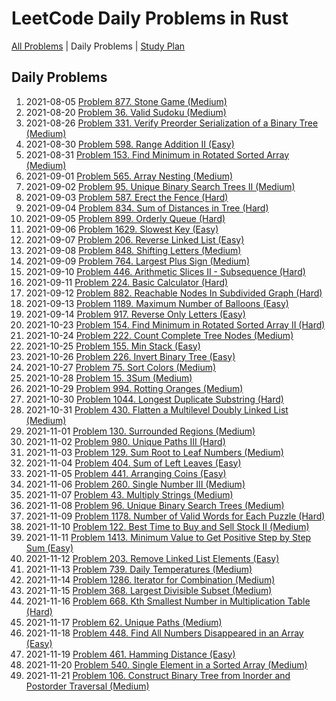 LeetCode Daily Problems in Rust
===============================

[All Problems](README.md) | Daily Problems | [Study Plan](STUDY_PLAN.md)

Daily Problems
--------------

1. 2021-08-05 [Problem 877. Stone Game (Medium)](problem_0877/)
2. 2021-08-20 [Problem 36. Valid Sudoku (Medium)](problem_0036/)
3. 2021-08-26 [Problem 331. Verify Preorder Serialization of a Binary Tree (Medium)](problem_0331/)
4. 2021-08-30 [Problem 598. Range Addition II (Easy)](problem_0598/)
5. 2021-08-31 [Problem 153. Find Minimum in Rotated Sorted Array (Medium)](problem_0153/)
6. 2021-09-01 [Problem 565. Array Nesting (Medium)](problem_0565/)
7. 2021-09-02 [Problem 95. Unique Binary Search Trees II (Medium)](problem_0095/)
8. 2021-09-03 [Problem 587. Erect the Fence (Hard)](problem_0587/)
9. 2021-09-04 [Problem 834. Sum of Distances in Tree (Hard)](problem_0834/)
10. 2021-09-05 [Problem 899. Orderly Queue (Hard)](problem_0899/)
11. 2021-09-06 [Problem 1629. Slowest Key (Easy)](problem_1629/)
12. 2021-09-07 [Problem 206. Reverse Linked List (Easy)](problem_0206/)
13. 2021-09-08 [Problem 848. Shifting Letters (Medium)](problem_0848/)
14. 2021-09-09 [Problem 764. Largest Plus Sign (Medium)](problem_0764/)
15. 2021-09-10 [Problem 446. Arithmetic Slices II - Subsequence (Hard)](problem_0446/)
16. 2021-09-11 [Problem 224. Basic Calculator (Hard)](problem_0224/)
17. 2021-09-12 [Problem 882. Reachable Nodes In Subdivided Graph (Hard)](problem_0882/)
18. 2021-09-13 [Problem 1189. Maximum Number of Balloons (Easy)](problem_1189/)
19. 2021-09-14 [Problem 917. Reverse Only Letters (Easy)](problem_0917/)
20. 2021-10-23 [Problem 154. Find Minimum in Rotated Sorted Array II (Hard)](problem_0154/)
21. 2021-10-24 [Problem 222. Count Complete Tree Nodes (Medium)](problem_0222/)
22. 2021-10-25 [Problem 155. Min Stack (Easy)](problem_0155/)
23. 2021-10-26 [Problem 226. Invert Binary Tree (Easy)](problem_0226/)
24. 2021-10-27 [Problem 75. Sort Colors (Medium)](problem_0075/)
25. 2021-10-28 [Problem 15. 3Sum (Medium)](problem_0015/)
26. 2021-10-29 [Problem 994. Rotting Oranges (Medium)](problem_0994/)
27. 2021-10-30 [Problem 1044. Longest Duplicate Substring (Hard)](problem_1044/)
28. 2021-10-31 [Problem 430. Flatten a Multilevel Doubly Linked List (Medium)](problem_0430/)
29. 2021-11-01 [Problem 130. Surrounded Regions (Medium)](problem_0130/)
30. 2021-11-02 [Problem 980. Unique Paths III (Hard)](problem_0980/)
31. 2021-11-03 [Problem 129. Sum Root to Leaf Numbers (Medium)](problem_0129/)
32. 2021-11-04 [Problem 404. Sum of Left Leaves (Easy)](problem_0404/)
33. 2021-11-05 [Problem 441. Arranging Coins (Easy)](problem_0441/)
34. 2021-11-06 [Problem 260. Single Number III (Medium)](problem_0260/)
35. 2021-11-07 [Problem 43. Multiply Strings (Medium)](problem_0043/)
36. 2021-11-08 [Problem 96. Unique Binary Search Trees (Medium)](problem_0096/)
37. 2021-11-09 [Problem 1178. Number of Valid Words for Each Puzzle (Hard)](problem_1178/)
38. 2021-11-10 [Problem 122. Best Time to Buy and Sell Stock II (Medium)](problem_0122/)
39. 2021-11-11 [Problem 1413. Minimum Value to Get Positive Step by Step Sum (Easy)](problem_1413/)
40. 2021-11-12 [Problem 203. Remove Linked List Elements (Easy)](problem_0203/)
41. 2021-11-13 [Problem 739. Daily Temperatures (Medium)](problem_0739/)
42. 2021-11-14 [Problem 1286. Iterator for Combination (Medium)](problem_1286/)
43. 2021-11-15 [Problem 368. Largest Divisible Subset (Medium)](problem_0368/)
44. 2021-11-16 [Problem 668. Kth Smallest Number in Multiplication Table (Hard)](problem_0668/)
45. 2021-11-17 [Problem 62. Unique Paths (Medium)](problem_0062/)
46. 2021-11-18 [Problem 448. Find All Numbers Disappeared in an Array (Easy)](problem_0448/)
47. 2021-11-19 [Problem 461. Hamming Distance (Easy)](problem_0461/)
48. 2021-11-20 [Problem 540. Single Element in a Sorted Array (Medium)](problem_0540/)
49. 2021-11-21 [Problem 106. Construct Binary Tree from Inorder and Postorder Traversal (Medium)](problem_0106/)
